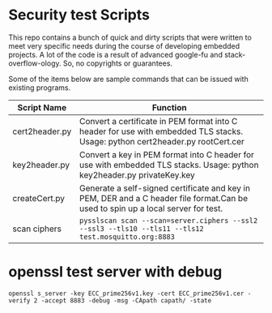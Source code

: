 # Security test Scripts

This repo contains a bunch of quick and dirty scripts that were written to meet very specific needs during the course of developing embedded projects. A lot of the code is a result of advanced google-fu and stack-overflow-ology.  So, no copyrights or guarantees.

Some of the items below are sample commands that can be issued with existing programs. 

|  Script Name   |                                                             Function                                                              |
| -------------- | --------------------------------------------------------------------------------------------------------------------------------- |
| cert2header.py | Convert a certificate in PEM format into C header for use with embedded TLS stacks. Usage: python cert2header.py rootCert.cer     |
| key2header.py  | Convert a key in PEM format into C header for use with embedded TLS stacks. Usage: python key2header.py privateKey.key     |
| createCert.py  | Generate a self-signed certificate and key in PEM, DER and a C header file format.Can be used to spin up a local server for test. |
|scan ciphers    |`pysslscan scan --scan=server.ciphers --ssl2 --ssl3 --tls10 --tls11 --tls12 test.mosquitto.org:8883`|

# openssl test server with debug

```
openssl s_server -key ECC_prime256v1.key -cert ECC_prime256v1.cer -verify 2 -accept 8883 -debug -msg -CApath capath/ -state
```
